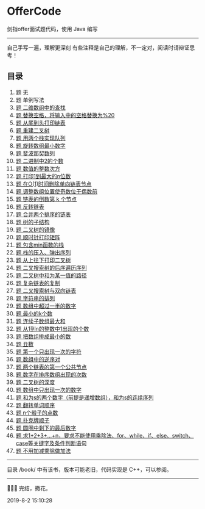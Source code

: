 # OfferCode

剑指offer面试题代码，使用 Java 编写

----

自己手写一遍，理解更深刻
有些注释是自己的理解，不一定对，阅读时请辩证思考！

## 目录

1. 题 无
2. 题 单例写法
3. [题 二维数组中的查找](https://github.com/maxiaozhou1234/OfferCode/blob/master/src/main/java/com/code/offer/offer3/Offer3.java)
4. [题 替换空格，将输入中的空格替换为%20](https://github.com/maxiaozhou1234/OfferCode/blob/master/src/main/java/com/code/offer/offer4/Offer4.java)
5. [题 从尾到头打印链表](https://github.com/maxiaozhou1234/OfferCode/blob/master/src/main/java/com/code/offer/offer5/Offer5.java)
6. [题 重建二叉树](https://github.com/maxiaozhou1234/OfferCode/blob/master/src/main/java/com/code/offer/offer6/Offer6.java)
7. [题 用两个栈实现队列](https://github.com/maxiaozhou1234/OfferCode/blob/master/src/main/java/com/code/offer/offer7/Offer7.java)
8. [题 旋转数组最小数字](https://github.com/maxiaozhou1234/OfferCode/blob/master/src/main/java/com/code/offer/offer8/Offer8.java)
9. [题 斐波那契数列](https://github.com/maxiaozhou1234/OfferCode/blob/master/src/main/java/com/code/offer/offer9/Offer9.java)
10. [题 二进制中2的个数](https://github.com/maxiaozhou1234/OfferCode/blob/master/src/main/java/com/code/offer/offer10/Offer10.java)
11. [题 数值的整数次方](https://github.com/maxiaozhou1234/OfferCode/blob/master/src/main/java/com/code/offer/offer11/Offer11.java)
12. [题 打印1到最大的n位数](https://github.com/maxiaozhou1234/OfferCode/blob/master/src/main/java/com/code/offer/offer12/Offer12.java)
13. [题 在O(1)时间删除单向链表节点](https://github.com/maxiaozhou1234/OfferCode/blob/master/src/main/java/com/code/offer/offer13/Offer13.java)
14. [题 调整数组位置使奇数位于偶数前](https://github.com/maxiaozhou1234/OfferCode/blob/master/src/main/java/com/code/offer/offer14/Offer14.java)
15. [题 链表的倒数第 k 个节点](https://github.com/maxiaozhou1234/OfferCode/blob/master/src/main/java/com/code/offer/offer15/Offer15.java)
16. [题 反转链表](https://github.com/maxiaozhou1234/OfferCode/blob/master/src/main/java/com/code/offer/offer16/Offer16.java)
17. [题 合并两个排序的链表](https://github.com/maxiaozhou1234/OfferCode/blob/master/src/main/java/com/code/offer/offer17/Offer17.java)
18. [题 树的子结构](https://github.com/maxiaozhou1234/OfferCode/blob/master/src/main/java/com/code/offer/offer18/Offer18.java)
19. [题 二叉树的镜像](https://github.com/maxiaozhou1234/OfferCode/blob/master/src/main/java/com/code/offer/offer19/Offer19.java)
20. [题 顺时针打印矩阵](https://github.com/maxiaozhou1234/OfferCode/blob/master/src/main/java/com/code/offer/offer20/Offer20.java)
21. [题 包含min函数的栈](https://github.com/maxiaozhou1234/OfferCode/blob/master/src/main/java/com/code/offer/offer21/Offer21.java)
22. [题 栈的压入、弹出序列](https://github.com/maxiaozhou1234/OfferCode/blob/master/src/main/java/com/code/offer/offer22/Offer22.java)
23. [题 从上往下打印二叉树](https://github.com/maxiaozhou1234/OfferCode/blob/master/src/main/java/com/code/offer/offer23/Offer23.java)
24. [题 二叉搜索树的后序遍历序列](https://github.com/maxiaozhou1234/OfferCode/blob/master/src/main/java/com/code/offer/offer24/Offer24.java)
25. [题 二叉树中和为某一值的路径](https://github.com/maxiaozhou1234/OfferCode/blob/master/src/main/java/com/code/offer/offer25/Offer25.java)
26. [题 复杂链表的复制](https://github.com/maxiaozhou1234/OfferCode/blob/master/src/main/java/com/code/offer/offer26/Offer26.java)
27. [题 二叉搜索树与双向链表](https://github.com/maxiaozhou1234/OfferCode/blob/master/src/main/java/com/code/offer/offer27/Offer27.java)
28. [题 字符串的排列](https://github.com/maxiaozhou1234/OfferCode/blob/master/src/main/java/com/code/offer/offer28/Offer28.java)
29. [题 数组中超过一半的数字](https://github.com/maxiaozhou1234/OfferCode/blob/master/src/main/java/com/code/offer/offer29/Offer29.java)
30. [题 最小的k个数](https://github.com/maxiaozhou1234/OfferCode/blob/master/src/main/java/com/code/offer/offer30/Offer30.java)
31. [题 连续子数组最大和](https://github.com/maxiaozhou1234/OfferCode/blob/master/src/main/java/com/code/offer/offer31/Offer31.java)
32. [题 从1到n的整数中1出现的个数](https://github.com/maxiaozhou1234/OfferCode/blob/master/src/main/java/com/code/offer/offer32/Offer32.java)
33. [题 把数组排成最小的数](https://github.com/maxiaozhou1234/OfferCode/blob/master/src/main/java/com/code/offer/offer33/Offer33.java)
34. [题 丑数](https://github.com/maxiaozhou1234/OfferCode/blob/master/src/main/java/com/code/offer/offer34/Offer34.java)
35. [题 第一个只出现一次的字符](https://github.com/maxiaozhou1234/OfferCode/blob/master/src/main/java/com/code/offer/offer35/Offer35.java)
36. [题 数组中的逆序对](https://github.com/maxiaozhou1234/OfferCode/blob/master/src/main/java/com/code/offer/offer36/Offer36.java)
37. [题 两个链表的第一个公共节点](https://github.com/maxiaozhou1234/OfferCode/blob/master/src/main/java/com/code/offer/offer37/Offer37.java)
38. [题 数字在排序数组出现的次数](https://github.com/maxiaozhou1234/OfferCode/blob/master/src/main/java/com/code/offer/offer38/Offer38.java)
39. [题 二叉树的深度](https://github.com/maxiaozhou1234/OfferCode/blob/master/src/main/java/com/code/offer/offer39/Offer39.java)
40. [题 数组中只出现一次的数字](https://github.com/maxiaozhou1234/OfferCode/blob/master/src/main/java/com/code/offer/offer40/Offer40.java)
41. [题 和为s的两个数字（前提是递增数组），和为s的连续序列](https://github.com/maxiaozhou1234/OfferCode/blob/master/src/main/java/com/code/offer/offer41/Offer41.java)
42. [题 翻转单词顺序](https://github.com/maxiaozhou1234/OfferCode/blob/master/src/main/java/com/code/offer/offer42/Offer42.java)
43. [题 n个骰子的点数](https://github.com/maxiaozhou1234/OfferCode/blob/master/src/main/java/com/code/offer/offer43/Offer43.java)
44. [题 扑克牌顺子](https://github.com/maxiaozhou1234/OfferCode/blob/master/src/main/java/com/code/offer/offer44/Offer44.java)
45. [题 圆圈中剩下的最后数字](https://github.com/maxiaozhou1234/OfferCode/blob/master/src/main/java/com/code/offer/offer45/Offer45.java)
46. [题 求1+2+3+...+n，要求不能使用乘除法、for、while、if、else、switch、case等关键字及条件判断语句](https://github.com/maxiaozhou1234/OfferCode/blob/master/src/main/java/com/code/offer/offer46/Offer46.java)
47. [题 不用加减乘除做加法](https://github.com/maxiaozhou1234/OfferCode/blob/master/src/main/java/com/code/offer/offer47/Offer47.java)

----

目录 /book/ 中有该书，版本可能老旧，代码实现是 C++，可以参阅。

----

:clap::clap::clap:	完结，撒花。

2019-8-2 15:10:28


